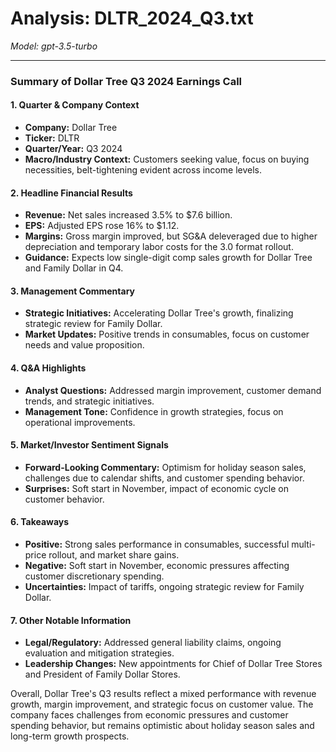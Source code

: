 # Analysis: DLTR_2024_Q3.txt

*Model: gpt-3.5-turbo*

---

### Summary of Dollar Tree Q3 2024 Earnings Call

#### 1. Quarter & Company Context
- **Company:** Dollar Tree
- **Ticker:** DLTR
- **Quarter/Year:** Q3 2024
- **Macro/Industry Context:** Customers seeking value, focus on buying necessities, belt-tightening evident across income levels.

#### 2. Headline Financial Results
- **Revenue:** Net sales increased 3.5% to $7.6 billion.
- **EPS:** Adjusted EPS rose 16% to $1.12.
- **Margins:** Gross margin improved, but SG&A deleveraged due to higher depreciation and temporary labor costs for the 3.0 format rollout.
- **Guidance:** Expects low single-digit comp sales growth for Dollar Tree and Family Dollar in Q4.

#### 3. Management Commentary
- **Strategic Initiatives:** Accelerating Dollar Tree's growth, finalizing strategic review for Family Dollar.
- **Market Updates:** Positive trends in consumables, focus on customer needs and value proposition.

#### 4. Q&A Highlights
- **Analyst Questions:** Addressed margin improvement, customer demand trends, and strategic initiatives.
- **Management Tone:** Confidence in growth strategies, focus on operational improvements.

#### 5. Market/Investor Sentiment Signals
- **Forward-Looking Commentary:** Optimism for holiday season sales, challenges due to calendar shifts, and customer spending behavior.
- **Surprises:** Soft start in November, impact of economic cycle on customer behavior.

#### 6. Takeaways
- **Positive:** Strong sales performance in consumables, successful multi-price rollout, and market share gains.
- **Negative:** Soft start in November, economic pressures affecting customer discretionary spending.
- **Uncertainties:** Impact of tariffs, ongoing strategic review for Family Dollar.

#### 7. Other Notable Information
- **Legal/Regulatory:** Addressed general liability claims, ongoing evaluation and mitigation strategies.
- **Leadership Changes:** New appointments for Chief of Dollar Tree Stores and President of Family Dollar Stores.

Overall, Dollar Tree's Q3 results reflect a mixed performance with revenue growth, margin improvement, and strategic focus on customer value. The company faces challenges from economic pressures and customer spending behavior, but remains optimistic about holiday season sales and long-term growth prospects.